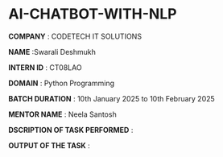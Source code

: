# AI-CHATBOT-WITH-NLP

**COMPANY** : CODETECH IT SOLUTIONS

**NAME** :Swarali Deshmukh

**INTERN ID** : CT08LAO

**DOMAIN** : Python Programming

**BATCH DURATION** : 10th January 2025 to 10th February 2025

**MENTOR NAME** : Neela Santosh

**DSCRIPTION OF TASK PERFORMED** :

**OUTPUT OF THE TASK** : 

